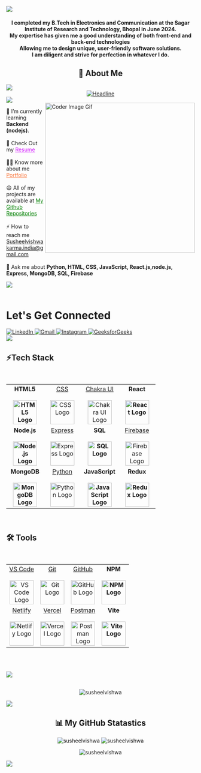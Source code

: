 ![](https://raw.githubusercontent.com/halfrost/halfrost/master/icons/header_.png)

<div>
<h4 align="center">I completed my B.Tech in Electronics and Communication at the Sagar Institute of Research and Technology, Bhopal in June 2024.
  <br>My expertise has given me a good understanding of both front-end and back-end technologies
  <br>Allowing me to design unique, user-friendly software solutions. 
  <br>I am diligent and strive for perfection in whatever I do.
  <br>
  <h2 align="center">💫  About Me </h2>
  <img src="https://raw.githubusercontent.com/Trilokia/Trilokia/379277808c61ef204768a61bbc5d25bc7798ccf1/bottom_header.svg" />
</h4>


<div style="display: flex; justify-content: center; align-items: center;">
  <a href="https://git.io/typing-svg" target="_blank">
  <img src="https://readme-typing-svg.herokuapp.com?color=%0700&size=32&center=true&vCenter=true&width=600&height=50&lines=Aspiring+Full-stack+Developer;Problem+Solver;Algorithm+Developer;Open-Source+Enthusiast" alt="Headline" />
  </a>
</div>
<img src='https://raw.githubusercontent.com/andreasbm/readme/master/assets/lines/colored.png' />
<br>
  <img align="right" alt="Coder Image Gif" width="400" src="https://user-images.githubusercontent.com/119415006/232788353-c644eb55-f41d-4e30-ad97-4a0b88bfbbff.png">

🌱 I’m currently learning **Backend (nodejs)**.
<br><br>
🤔 Check Out my <a href="https://drive.google.com/file/d/1ZlO_Mx8NzRpjkvnNIvb3ui6E3f9t0akl/view?usp=sharing" style="color: rgb(211, 28, 255);">Resume</a>
<br><br>
👨‍💻 Know more about me <a target="_blank" href="https://susheelvishwakarmaportfolio.netlify.app/" style="color: rgb(250, 111, 50);">Portfolio</a>
<br><br>
😄 All of my projects are available at <a href="https://github.com/susheelvishwa?tab=repositories" style="color: green;">My Github Repositories</a>
<br>
<br>
⚡ How to reach me <a href="mailto:Susheelvishwakarma.india@gmail.com" style="color:rgb(250, 111, 50);">Susheelvishwakarma.india@gmail.com</a>
<br>
<br>
💬 Ask me about **Python, HTML, CSS, JavaScript, React.js,node.js, Express, MongoDB, SQL, Firebase**

<img src='https://raw.githubusercontent.com/andreasbm/readme/master/assets/lines/colored.png' />
<br>
<br>
<h1>Let's Get Connected</h1>
    <div class="social-links">
        <a href="https://www.linkedin.com/in/susheelvishwakarma65/" target="_blank">
            <img alt="LinkedIn" src="https://img.shields.io/badge/linkedin%20-%230077B5.svg?&style=for-the-badge&logo=linkedin&logoColor=white" />
        </a>
        <a href="mailto:susheelvishwakarma.india@gmail.com">
            <img alt="Gmail" src="https://img.shields.io/badge/Gmail-D14836?style=for-the-badge&logo=gmail&logoColor=white" />
        </a>
        <a href="https://www.instagram.com/susheelvishwakarma65">
            <img alt="Instagram" src="https://img.shields.io/badge/instagram%20-%23FF69B4.svg?&style=for-the-badge&logo=instagram&logoColor=white" />
        </a>
        <a href="https://auth.geeksforgeeks.org/user/susheelvishwakarma65">
            <img alt="GeeksforGeeks" src="https://img.shields.io/badge/GeeksforGeeks%20-%23207B5.svg?&style=for-the-badge&logo=GeeksforGeeks&logoColor=white" />
        </a>
    </div>

 <img src='https://raw.githubusercontent.com/andreasbm/readme/master/assets/lines/colored.png' /> 
 
<div>

<h2 align="left">⚡Tech Stack</h2>
<br>
<div>
<table align="center">
  <tbody>
    <tr valign="top">
      <td width="25%" align="center">
        <a style="font-weight: bold; text-decoration: none;" href="https://www.w3.org/html/">
          <span>HTML5</span><br /><br />
          <img height="64px" src="https://cdn.svgporn.com/logos/html-5.svg" alt="HTML5 Logo" />
        </a>
      </td>
      <td width="25%" align="center">
        <a href="http://www.w3.org/TR/CSS/">
          <span>CSS</span><br /><br />
          <img height="64px" src="https://cdn.svgporn.com/logos/css-3.svg" alt="CSS Logo" />
        </a>
      </td>
      <td width="25%" align="center">
        <a href="https://chakra-ui.com/">
          <span>Chakra UI</span><br /><br />
          <img height="64px" src="https://itelofilho.gallerycdn.vsassets.io/extensions/itelofilho/chakra-ui-cheatsheet/0.1.2/1602346378840/Microsoft.VisualStudio.Services.Icons.Default" alt="Chakra UI Logo" />
        </a>
      </td>
      <td width="25%" align="center">
        <a style="font-weight: bold; text-decoration: none;" href="https://react.dev/">
          <span>React</span><br /><br />
          <img height="64px" src="https://cdn.svgporn.com/logos/react.svg" alt="React Logo" />
        </a>
      </td>
    </tr>
    <tr>
      <td width="25%" align="center">
        <a style="font-weight: bold; text-decoration: none;" href="https://nodejs.org/">
          <span>Node.js</span><br /><br />
          <img height="64px" src="https://cdn.svgporn.com/logos/nodejs.svg" alt="Node.js Logo" />
        </a>
      </td>
      <td width="25%" align="center">
        <a href="http://expressjs.com/">
          <span>Express</span><br /><br />
          <img height="64px" src="https://cdn.svgporn.com/logos/express.svg" alt="Express Logo" />
        </a>
      </td>
      <td width="25%" align="center">
        <a style="font-weight: bold; text-decoration: none;" href="https://www.mysql.com/">
          <span>SQL</span><br /><br />
          <img height="64px" src="https://cdn.svgporn.com/logos/mysql.svg" alt="SQL Logo" />
        </a>
      </td>
      <td width="25%" align="center">
        <a href="https://firebase.google.com/">
          <span>Firebase</span><br /><br />
          <img height="64px" src="https://cdn.svgporn.com/logos/firebase.svg" alt="Firebase Logo" />
        </a>
      </td>
    </tr>
    <tr>
      <td width="25%" align="center">
        <a style="font-weight: bold; text-decoration: none;" href="https://www.mongodb.com/">
          <span>MongoDB</span><br /><br />
          <img height="64px" src="https://cdn.svgporn.com/logos/mongodb.svg" alt="MongoDB Logo" />
        </a>
      </td>
      <td width="25%" align="center">
        <a href="https://www.python.org/">
          <span>Python</span><br /><br />
          <img height="64px" src="https://cdn.svgporn.com/logos/python.svg" alt="Python Logo" />
        </a>
      </td>
      <td width="25%" align="center">
        <a style="font-weight: bold; text-decoration: none;" href="https://developer.mozilla.org/en-US/docs/Web/JavaScript">
          <span>JavaScript</span><br /><br />
          <img height="64px" src="https://cdn.svgporn.com/logos/javascript.svg" alt="JavaScript Logo" />
        </a>
      </td>
      <td width="25%" align="center">
        <a style="font-weight: bold; text-decoration: none;" href="https://redux.js.org/">
          <span>Redux</span><br /><br />
          <img height="64px" src="https://cdn.svgporn.com/logos/redux.svg" alt="Redux Logo" />
        </a>
      </td>
    </tr>
  </tbody>
</table>
<br/>
</div>

<h2 align="left">🛠️ Tools</h2>
<br>
<div>
  <table align="center">
    <tbody>
      <tr>
        <td width="25%" align="center">
          <a href="https://code.visualstudio.com/">
            <span>VS Code</span><br /><br />
            <img height="64px" src="https://code.visualstudio.com/assets/favicon.ico" alt="VS Code Logo" />
          </a>
        </td>
        <td width="25%" align="center">
          <a href="https://git-scm.com/">
            <span>Git</span><br /><br />
            <img height="64px" src="https://cdn.svgporn.com/logos/git-icon.svg" alt="Git Logo" />
          </a>
        </td>
        <td width="25%" align="center">
          <a href="https://github.com/">
            <span>GitHub</span><br /><br />
            <img height="64px" src="https://cdn.svgporn.com/logos/github-icon.svg" alt="GitHub Logo" />
          </a>
        </td>
        <td width="25%" align="center">
          <a style="font-weight: bold; text-decoration: none;" href="https://www.npmjs.com/">
            <span>NPM</span><br /><br />
            <img height="64px" src="https://cdn.svgporn.com/logos/npm.svg" alt="NPM Logo" />
          </a>
        </td>
      </tr>
      <tr>
        <td width="25%" align="center">
          <a href="https://www.netlify.com/">
            <span>Netlify</span><br /><br />
            <img height="64px" src="https://cdn.svgporn.com/logos/netlify.svg" alt="Netlify Logo" />
          </a>
        </td>
        <td width="25%" align="center">
          <a href="https://www.vercel.com/">
            <span>Vercel</span><br /><br />
            <img height="64px" src="https://cdn.svgporn.com/logos/vercel.svg" alt="Vercel Logo" />
          </a>
        </td>
        <td width="25%" align="center">
          <a href="https://www.postman.com/">
            <span>Postman</span><br /><br />
            <img height="64px" src="https://cdn.svgporn.com/logos/postman-icon.svg" alt="Postman Logo" />
          </a>
        </td>
        <td width="25%" align="center">
          <a style="font-weight: bold; text-decoration: none;" href="https://vitejs.dev/">
            <span>Vite</span><br /><br />
            <img height="64px" src="https://cdn.svgporn.com/logos/vitejs.svg" alt="Vite Logo" />
          </a>
        </td>
      </tr>
    </tbody>
  </table>
</div>
<br/>
</div>
</p>
<br/>
<img src='https://raw.githubusercontent.com/andreasbm/readme/master/assets/lines/colored.png' />
</div>
<br/>
<p align="center"> <img src="https://komarev.com/ghpvc/?username=susheelvishwa&label=Profile%20views&color=0e75b6&style=flat" alt="susheelvishwa" /> </p>


 <img src='https://raw.githubusercontent.com/andreasbm/readme/master/assets/lines/colored.png' /> 
<h2 align="center">📊 My GitHub Statastics </h2>

 <div align ="center">
<tr>
<td>
<img src="https://github-readme-stats.vercel.app/api?username=susheelvishwa&include_all_commits=true&count_private=true&show_icons=true&line_height=20&title_color=7A7ADB&icon_color=2234AE&text_color=D3D3D3&bg_color=0,000000,130F40" alt="susheelvishwa" />
<td>
<img src="https://github-readme-stats.vercel.app/api/top-langs?username=susheelvishwa&show_icons=true&locale=en&layout=compact&title_color=7A7ADB&icon_color=2234AE&text_color=D3D3D3&bg_color=0,000000,130F40" alt="susheelvishwa" />

<p><img align="center" src="https://github-readme-streak-stats.herokuapp.com/?user=susheelvishwa&theme=dark" alt="susheelvishwa" /></p>
  </div>
</td>
</tr>
</div>
 
<div align="center">

</div>
  <img src='https://raw.githubusercontent.com/andreasbm/readme/master/assets/lines/colored.png' />
